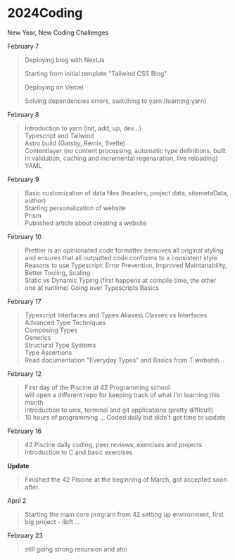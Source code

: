 # 2024Coding
New Year, New Coding Challenges

February 7
> Deploying blog with NextJs
> 
> Starting from initial template "Tailwind CSS Blog"
> 
> Deploying on Vercel
> 
> Solving dependencies errors, switching to yarn (learning yarn)

February 8
> Introduction to yarn (init, add, up, dev...)\
> Typescript and Tailwind\
> Astro.build (Gatsby, Remix, Svelte)\
> Contentlayer (no content processing, automatic type definitions, built in validation, caching and incremental regenaration, live reloading)\
> YAML

February 9 
> Basic customization of data files (headers, project data, sitemetaData, author)\
> Starting personalization of website\
> Prism\
> Published article about creating a website

February 10
> Prettier is an opinionated code formatter (removes all original styling and ensures that all outputted code conforms to a consistent style\
> Reasons to use Typescript: Error Prevention, Improved Maintanability, Better Tooling, Scaling\
> Static vs Dynamic Typing (first happens at compile time, the other one at runtime)
> Going over Typescripts Basics

February 17
> Typescript Interfaces and Types Aliases\\
> Classes vs Interfaces\
> Advanced Type Techniques\
> Composing Types\
> Generics\
> Structural Type Systems\
> Type Assertions\
> Read documentation "Everyday Types" and Basics from T website\

February 12
> First day of the Piscine at 42 Programming school\
> will open a different repo for keeping track of what I'm learning this month\
> introduction to unix, terminal and git applications (pretty difficult)\
> 10 hours of programming
...
Coded daily but didn't got time to update

February 16
> 42 Piscine
> daily coding, peer reviews, exercises and projects
> introduction to C and basic exercises

<b>Update</b>
> Finished the 42 Piscine at the beginning of March, got accepted soon after.

April 2
> Starting the main core program from 42 
> setting up environment, first big project - libft
...

February 23
> still going strong
> recursion and atoi
